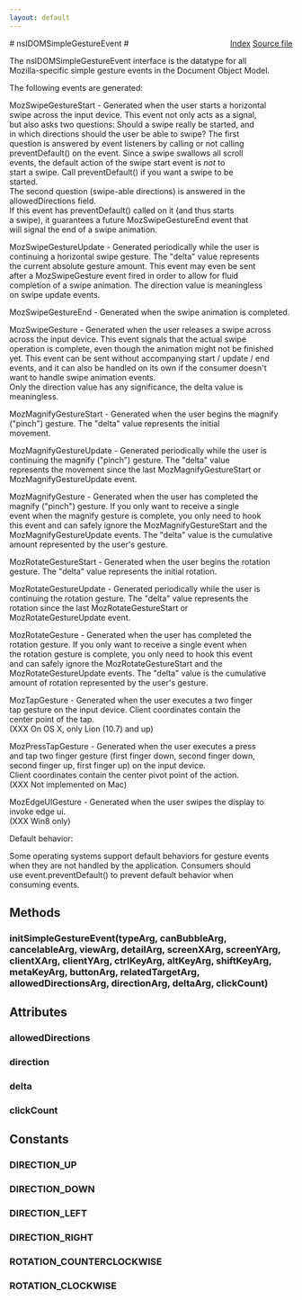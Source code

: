 ```yaml
---
layout: default
---
```

<div class='links' style='float:right'><a href="../index.html">Index</a>
<a href="http://dxr.mozilla.org/mozilla-central/source/dom/interfaces/events/nsIDOMSimpleGestureEvent.idl">Source file</a>
</div>
# nsIDOMSimpleGestureEvent #
  
The nsIDOMSimpleGestureEvent interface is the datatype for all  
Mozilla-specific simple gesture events in the Document Object Model.  
  
The following events are generated:  
  
MozSwipeGestureStart - Generated when the user starts a horizontal  
swipe across the input device.  This event not only acts as a signal,  
but also asks two questions:  Should a swipe really be started, and  
in which directions should the user be able to swipe?  The first  
question is answered by event listeners by calling or not calling  
preventDefault() on the event.  Since a swipe swallows all scroll  
events, the default action of the swipe start event is *not* to  
start a swipe. Call preventDefault() if you want a swipe to be  
started.  
The second question (swipe-able directions) is answered in the  
allowedDirections field.  
If this event has preventDefault() called on it (and thus starts  
a swipe), it guarantees a future MozSwipeGestureEnd event that  
will signal the end of a swipe animation.  
  
MozSwipeGestureUpdate - Generated periodically while the user is  
continuing a horizontal swipe gesture.  The "delta" value represents  
the current absolute gesture amount.  This event may even be sent  
after a MozSwipeGesture event fired in order to allow for fluid  
completion of a swipe animation.  The direction value is meaningless  
on swipe update events.  
  
MozSwipeGestureEnd - Generated when the swipe animation is completed.  
  
MozSwipeGesture - Generated when the user releases a swipe across  
across the input device.  This event signals that the actual swipe  
operation is complete, even though the animation might not be finished  
yet.  This event can be sent without accompanying start / update / end  
events, and it can also be handled on its own if the consumer doesn't  
want to handle swipe animation events.  
Only the direction value has any significance, the delta value is  
meaningless.  
  
MozMagnifyGestureStart - Generated when the user begins the magnify  
("pinch") gesture.  The "delta" value represents the initial  
movement.  
  
MozMagnifyGestureUpdate - Generated periodically while the user is  
continuing the magnify ("pinch") gesture.  The "delta" value  
represents the movement since the last MozMagnifyGestureStart or  
MozMagnifyGestureUpdate event.  
  
MozMagnifyGesture - Generated when the user has completed the  
magnify ("pinch") gesture.  If you only want to receive a single  
event when the magnify gesture is complete, you only need to hook  
this event and can safely ignore the MozMagnifyGestureStart and the  
MozMagnifyGestureUpdate events. The "delta" value is the cumulative  
amount represented by the user's gesture.  
  
MozRotateGestureStart - Generated when the user begins the rotation  
gesture.  The "delta" value represents the initial rotation.  
  
MozRotateGestureUpdate - Generated periodically while the user is  
continuing the rotation gesture.  The "delta" value represents the  
rotation since the last MozRotateGestureStart or  
MozRotateGestureUpdate event.  
  
MozRotateGesture - Generated when the user has completed the  
rotation gesture.  If you only want to receive a single event when  
the rotation gesture is complete, you only need to hook this event  
and can safely ignore the MozRotateGestureStart and the  
MozRotateGestureUpdate events.  The "delta" value is the cumulative  
amount of rotation represented by the user's gesture.  
  
MozTapGesture - Generated when the user executes a two finger  
tap gesture on the input device. Client coordinates contain the  
center point of the tap.  
(XXX On OS X, only Lion (10.7) and up)  
  
MozPressTapGesture - Generated when the user executes a press  
and tap two finger gesture (first finger down, second finger down,  
second finger up, first finger up) on the input device.  
Client coordinates contain the center pivot point of the action.  
(XXX Not implemented on Mac)  
  
MozEdgeUIGesture - Generated when the user swipes the display to  
invoke edge ui.  
(XXX Win8 only)  
  
Default behavior:  
  
Some operating systems support default behaviors for gesture events  
when they are not handled by the application. Consumers should  
use event.preventDefault() to prevent default behavior when  
consuming events.  
  

## Methods ##

### initSimpleGestureEvent(typeArg, canBubbleArg, cancelableArg, viewArg, detailArg, screenXArg, screenYArg, clientXArg, clientYArg, ctrlKeyArg, altKeyArg, shiftKeyArg, metaKeyArg, buttonArg, relatedTargetArg, allowedDirectionsArg, directionArg, deltaArg, clickCount) ###

## Attributes ##

### allowedDirections ###

### direction ###

### delta ###

### clickCount ###

## Constants ##

### DIRECTION_UP ###

### DIRECTION_DOWN ###

### DIRECTION_LEFT ###

### DIRECTION_RIGHT ###

### ROTATION_COUNTERCLOCKWISE ###

### ROTATION_CLOCKWISE ###
